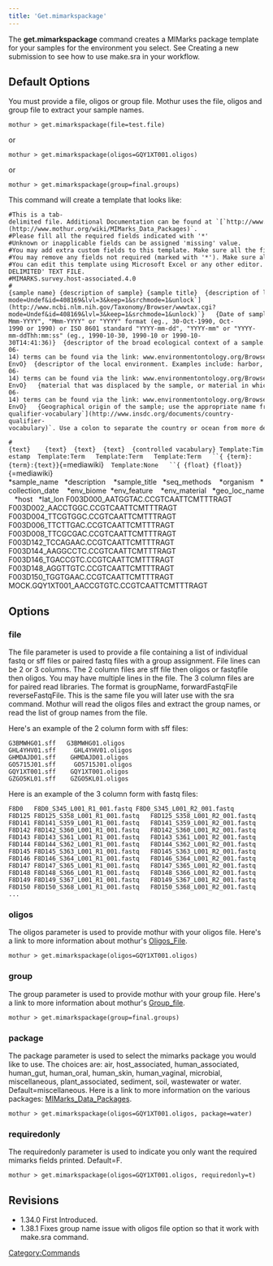 ```yaml
---
title: 'Get.mimarkspackage'
---
```

The **get.mimarkspackage** command creates a MIMarks package template for
your samples for the environment you select. See Creating a new
submission to see how to use make.sra in your workflow.

## Default Options

You must provide a file, oligos or group file. Mothur uses the file,
oligos and group file to extract your sample names.

    mothur > get.mimarkspackage(file=test.file)

or

    mothur > get.mimarkspackage(oligos=GQY1XT001.oligos)

or

    mothur > get.mimarkspackage(group=final.groups)

This command will create a template that looks like:

    #This is a tab-delimited file. Additional Documentation can be found at `[`http://www.mothur.org/wiki/MIMarks_Data_Packages`](http://www.mothur.org/wiki/MIMarks_Data_Packages)`.
    #Please fill all the required fields indicated with '*'
    #Unknown or inapplicable fields can be assigned 'missing' value.
    #You may add extra custom fields to this template. Make sure all the fields are separated by tabs.
    #You may remove any fields not required (marked with '*'). Make sure all the fields are separated by tabs.
    #You can edit this template using Microsoft Excel or any other editor. But while saving the file please make sure to save them as 'TAB-DELIMITED' TEXT FILE.
    #MIMARKS.survey.host-associated.4.0
    #{sample name} {description of sample} {sample title}  {description of library_construction_protocol}  {`[`http://www.ncbi.nlm.nih.gov/Taxonomy/Browser/wwwtax.cgi?mode=Undef&id=408169&lvl=3&keep=1&srchmode=1&unlock`](http://www.ncbi.nlm.nih.gov/Taxonomy/Browser/wwwtax.cgi?mode=Undef&id=408169&lvl=3&keep=1&srchmode=1&unlock)`}   {Date of sampling, in "DD-Mmm-YYYY", "Mmm-YYYY" or "YYYY" format (eg., 30-Oct-1990, Oct-1990 or 1990) or ISO 8601 standard "YYYY-mm-dd", "YYYY-mm" or "YYYY-mm-ddThh:mm:ss" (eg., 1990-10-30, 1990-10 or 1990-10-30T14:41:36)}  {descriptor of the broad ecological context of a sample. Examples include: desert, taiga, deciduous woodland, or coral reef. EnvO (v 2013-06-14) terms can be found via the link: www.environmentontology.org/Browse-EnvO}  {descriptor of the local environment. Examples include: harbor, cliff, or lake. EnvO (v 2013-06-14) terms can be found via the link: www.environmentontology.org/Browse-EnvO}   {material that was displaced by the sample, or material in which a sample was embedded, prior to the sampling event. Examples include: air, soil, or water. EnvO (v 2013-06-14) terms can be found via the link: www.environmentontology.org/Browse-EnvO}   {Geographical origin of the sample; use the appropriate name from this list `[`http://www.insdc.org/documents/country-qualifier-vocabulary`](http://www.insdc.org/documents/country-qualifier-vocabulary)`. Use a colon to separate the country or ocean from more detailed information about the location, eg "Canada: Vancouver" or "Germany: halfway down Zugspitze, Alps"} {The natural (as opposed to laboratory) host to the organism from which the sample was obtained. Use the full taxonomic name, eg, "Homo sapiens".}  {The geographical coordinates of the location where the sample was collected. Specify as degrees latitude and longitude in format "d[d.dddd] N|S d[dd.dddd] W|E", eg, 38.98 N 77.11 W}
`#{text}    {text}  {text}  {text}  {controlled vacabulary} Template:Timestamp  Template:Term   Template:Term   Template:Term   ``{ {term}:{term}:{text}}`{=mediawiki}`  Template:None   ``{ {float} {float}}`{=mediawiki}
    *sample_name   *description    *sample_title   *seq_methods    *organism   *collection_date    *env_biome  *env_feature    *env_material   *geo_loc_name   *host   *lat_lon
    F003D000_AATGGTAC.CCGTCAATTCMTTTRAGT   
    F003D002_AACCTGGC.CCGTCAATTCMTTTRAGT   
    F003D004_TTCGTGGC.CCGTCAATTCMTTTRAGT   
    F003D006_TTCTTGAC.CCGTCAATTCMTTTRAGT   
    F003D008_TTCGCGAC.CCGTCAATTCMTTTRAGT   
    F003D142_TCCAGAAC.CCGTCAATTCMTTTRAGT   
    F003D144_AAGGCCTC.CCGTCAATTCMTTTRAGT   
    F003D146_TGACCGTC.CCGTCAATTCMTTTRAGT   
    F003D148_AGGTTGTC.CCGTCAATTCMTTTRAGT   
    F003D150_TGGTGAAC.CCGTCAATTCMTTTRAGT   
    MOCK.GQY1XT001_AACCGTGTC.CCGTCAATTCMTTTRAGT    

## Options

### file

The file parameter is used to provide a file containing a list of
individual fastq or sff files or paired fastq files with a group
assignment. File lines can be 2 or 3 columns. The 2 column files are sff
file then oligos or fastqfile then oligos. You may have multiple lines
in the file. The 3 column files are for paired read libraries. The
format is groupName, forwardFastqFile reverseFastqFile. This is the same
file you will later use with the sra command. Mothur will read the
oligos files and extract the group names, or read the list of group
names from the file.

Here\'s an example of the 2 column form with sff files:

    G3BMWHG01.sff   G3BMWHG01.oligos
    GHL4YHV01.sff     GHL4YHV01.oligos
    GHMDAJD01.sff    GHMDAJD01.oligos
    GO5715J01.sff     GO5715J01.oligos
    GQY1XT001.sff    GQY1XT001.oligos
    GZGO5KL01.sff    GZGO5KL01.oligos

Here is an example of the 3 column form with fastq files:

    F8D0   F8D0_S345_L001_R1_001.fastq F8D0_S345_L001_R2_001.fastq
    F8D125 F8D125_S358_L001_R1_001.fastq   F8D125_S358_L001_R2_001.fastq
    F8D141 F8D141_S359_L001_R1_001.fastq   F8D141_S359_L001_R2_001.fastq
    F8D142 F8D142_S360_L001_R1_001.fastq   F8D142_S360_L001_R2_001.fastq
    F8D143 F8D143_S361_L001_R1_001.fastq   F8D143_S361_L001_R2_001.fastq
    F8D144 F8D144_S362_L001_R1_001.fastq   F8D144_S362_L001_R2_001.fastq
    F8D145 F8D145_S363_L001_R1_001.fastq   F8D145_S363_L001_R2_001.fastq
    F8D146 F8D146_S364_L001_R1_001.fastq   F8D146_S364_L001_R2_001.fastq
    F8D147 F8D147_S365_L001_R1_001.fastq   F8D147_S365_L001_R2_001.fastq
    F8D148 F8D148_S366_L001_R1_001.fastq   F8D148_S366_L001_R2_001.fastq
    F8D149 F8D149_S367_L001_R1_001.fastq   F8D149_S367_L001_R2_001.fastq
    F8D150 F8D150_S368_L001_R1_001.fastq   F8D150_S368_L001_R2_001.fastq
    ...

### oligos

The oligos parameter is used to provide mothur with your oligos file.
Here\'s a link to more information about mothur\'s
[Oligos\_File](Oligos_File).

    mothur > get.mimarkspackage(oligos=GQY1XT001.oligos)

### group

The group parameter is used to provide mothur with your group file.
Here\'s a link to more information about mothur\'s
[Group\_file](Group_file).

    mothur > get.mimarkspackage(group=final.groups)

### package

The package parameter is used to select the mimarks package you would
like to use. The choices are: air, host\_associated, human\_associated,
human\_gut, human\_oral, human\_skin, human\_vaginal, microbial,
miscellaneous, plant\_associated, sediment, soil, wastewater or water.
Default=miscellaneous. Here is a link to more information on the various
packages: [MIMarks\_Data\_Packages](MIMarks_Data_Packages).

    mothur > get.mimarkspackage(oligos=GQY1XT001.oligos, package=water)

### requiredonly

The requiredonly parameter is used to indicate you only want the
required mimarks fields printed. Default=F.

    mothur > get.mimarkspackage(oligos=GQY1XT001.oligos, requiredonly=t)

## Revisions

-   1.34.0 First Introduced.
-   1.38.1 Fixes group name issue with oligos file option so that it
    work with make.sra command.

[Category:Commands](Category:Commands)
